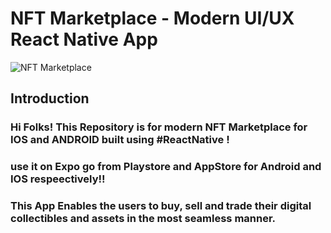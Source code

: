# NFT Marketplace - Modern UI/UX React Native App
![NFT Marketplace](https://i.ibb.co/X5kYdvB/image.png)

## Introduction
 ### Hi Folks! This Repository is for modern NFT Marketplace for IOS and ANDROID built using #ReactNative !
 ### use it on Expo go from Playstore and AppStore for Android and IOS respeectively!!
 ### This App Enables the users to buy, sell and trade their digital collectibles and assets in the most seamless manner.

